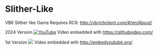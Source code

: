 # Slither-Like
VB6 Slither like Game
Requires RC6:
http://vbrichclient.com/#/en/About/


2024 Version
[![YouTube](http://i.ytimg.com/vi/VSWlfp93OAQ/hqdefault.jpg)](https://www.youtube.com/watch?v=VSWlfp93OAQ)
Video embedded with
https://githubvideo.com/


1st Version
[![](http://img.youtube.com/vi/MMdSHtew8Qo/0.jpg)](http://www.youtube.com/watch?v=MMdSHtew8Qo "Video demo")
Video embedded with
http://embedyoutube.org/
